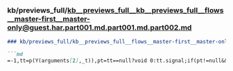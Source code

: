 ### kb/previews_full/kb__previews_full__kb__previews_full__flows__master-first__master-only@guest.har.part001.md.part001.md.part002.md

```md
### kb/previews_full/kb__previews_full__flows__master-first__master-only@guest.har.part001.md.part001.md (part 002)

```md
=-1,tt=p(Y(arguments[2],_t)),pt=tt==null?void 0:tt.signal;if(pt!=null&&pt.aborted)return;if(u
```

```

```
